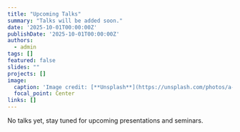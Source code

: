 ```yaml
---
title: "Upcoming Talks"
summary: "Talks will be added soon."
date: '2025-10-01T00:00:00Z'
publishDate: '2025-10-01T00:00:00Z'
authors:
  - admin
tags: []
featured: false
slides: ""
projects: []
image:
  caption: 'Image credit: [**Unsplash**](https://unsplash.com/photos/a-black-and-white-photo-of-a-sign-that-says-coming-soon-oRk4Ep65tRc)'
  focal_point: Center
links: []
---
```

No talks yet, stay tuned for upcoming presentations and seminars.